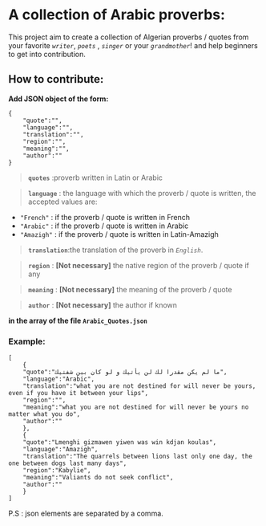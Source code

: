 # A collection of Arabic proverbs:
This project aim to create a collection of Algerian proverbs / quotes from your favorite *`writer`*, *`poets`* , *`singer`* or your *`grandmother`*! and help beginners to get into contribution.
## How to contribute:
**Add JSON object of the form:**
```
{
    "quote":"",
    "language":"",
    "translation":"",
    "region":"",
    "meaning":"",
    "author":""
}
```
> **`quotes`**   :proverb written in Latin or Arabic

> **`language`** : the language with which the proverb / quote is written, the accepted values ​​are:
+ `"French"` : if the proverb / quote is written in French
+ `"Arabic"` : if the proverb / quote is written in Arabic
+ `"Amazigh"` : if the proverb / quote is written in Latin-Amazigh

>**`translation`**:the translation of the proverb in *`English`*.

> **`region`**   : **[Not necessary]** the native region of the proverb / quote if any

> **`meaning`**  : **[Not necessary]** the meaning of the proverb / quote

> **`author`**  : **[Not necessary]** the author if known

**in the array of the file `Arabic_Quotes.json`**
### **Example:**
```
[
    {
    "quote":"ما لم يكن مقدرا لك لن يأتيك و لو كان بين شفتيك",
    "language":"Arabic",
    "translation":"what you are not destined for will never be yours, even if you have it between your lips",
    "region":"",
    "meaning":"what you are not destined for will never be yours no matter what you do",
    "author":""
    },
    {
    "quote":"Lmenghi gizmawen yiwen was win kdjan koulas",
    "language":"Amazigh",
    "translation":"The quarrels between lions last only one day, the one between dogs last many days",
    "region":"Kabylie",
    "meaning":"Valiants do not seek conflict",
    "author":""
    }
]
```
 P.S :  json elements are separated by a comma.
